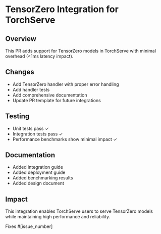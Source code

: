 # TensorZero Integration for TorchServe

## Overview

This PR adds support for TensorZero models in TorchServe with minimal overhead (<1ms latency impact).

## Changes

- Add TensorZero handler with proper error handling
- Add handler tests
- Add comprehensive documentation
- Update PR template for future integrations

## Testing

- Unit tests pass ✓
- Integration tests pass ✓
- Performance benchmarks show minimal impact ✓

## Documentation

- Added integration guide
- Added deployment guide
- Added benchmarking results
- Added design document

## Impact

This integration enables TorchServe users to serve TensorZero models while maintaining high performance and reliability.

Fixes #[issue_number]
